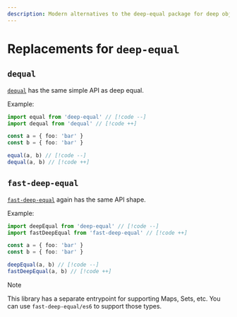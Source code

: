 ```yaml
---
description: Modern alternatives to the deep-equal package for deep object comparison
---
```


# Replacements for `deep-equal`

## `dequal`

[`dequal`](https://www.npmjs.com/package/dequal) has the same simple API as deep equal.

Example:

```ts
import equal from 'deep-equal' // [!code --]
import dequal from 'dequal' // [!code ++]

const a = { foo: 'bar' }
const b = { foo: 'bar' }

equal(a, b) // [!code --]
dequal(a, b) // [!code ++]
```

## `fast-deep-equal`

[`fast-deep-equal`](https://www.npmjs.com/package/fast-deep-equal) again has the same API shape.

Example:

```ts
import deepEqual from 'deep-equal' // [!code --]
import fastDeepEqual from 'fast-deep-equal' // [!code ++]

const a = { foo: 'bar' }
const b = { foo: 'bar' }

deepEqual(a, b) // [!code --]
fastDeepEqual(a, b) // [!code ++]
```

> [!NOTE]
> This library has a separate entrypoint for supporting Maps, Sets, etc. You can use `fast-deep-equal/es6` to support those types.
